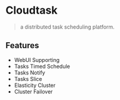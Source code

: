 # Cloudtask

> a distributed task scheduling platform.

## Features
  
* WebUI Supporting
* Tasks Timed Schedule
* Tasks Notify
* Tasks Slice
* Elasticity Cluster
* Cluster Failover